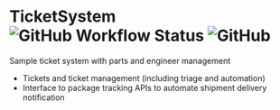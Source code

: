 # TicketSystem ![GitHub Workflow Status](https://img.shields.io/github/workflow/status/MylesFTOP/TicketSystem/.NET%20Core) ![GitHub](https://img.shields.io/github/license/MylesFTOP/TicketSystem) 
Sample ticket system with parts and engineer management

* Tickets and ticket management (including triage and automation)
* Interface to package tracking APIs to automate shipment delivery notification
